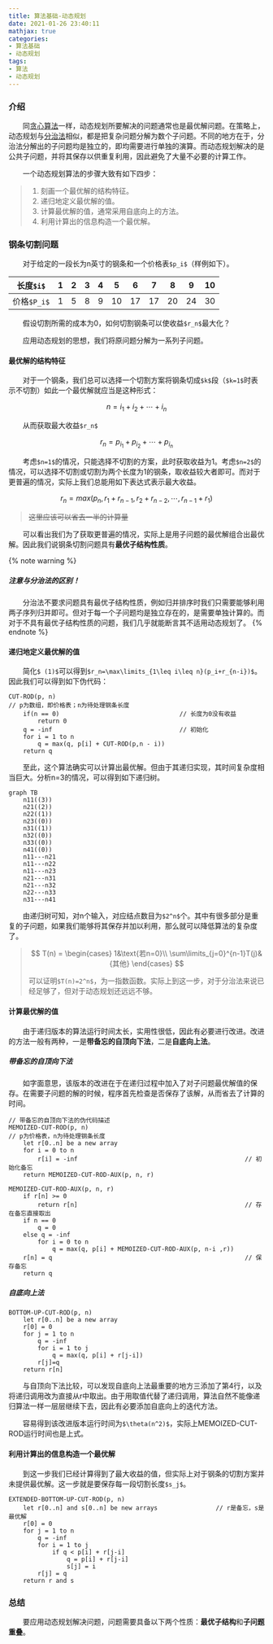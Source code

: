 ```yaml
---
title: 算法基础-动态规划
date: 2021-01-26 23:40:11
mathjax: true
categories:
- 算法基础
- 动态规划
tags:
- 算法
- 动态规划
---
```


### 介绍

&emsp;&emsp;同[贪心算法](/2021/01/22/suan-fa-ji-chu-tan-xin-suan-fa/)一样，动态规划所要解决的问题通常也是最优解问题。在策略上，动态规划与[分治法](/2021/01/25/suan-fa-ji-chu-fen-zhi-fa/)相似，都是把复杂问题分解为数个子问题。不同的地方在于，分治法分解出的子问题均是独立的，即均需要进行单独的演算。而动态规划解决的是公共子问题，并将其保存以供重复利用，因此避免了大量不必要的计算工作。

<!-- more -->

&emsp;&emsp;一个动态规划算法的步骤大致有如下四步：

> 1. 刻画一个最优解的结构特征。
> 2. 递归地定义最优解的值。
> 3. 计算最优解的值，通常采用自底向上的方法。
> 4. 利用计算出的信息构造一个最优解。

### 钢条切割问题

&emsp;&emsp;对于给定的一段长为n英寸的钢条和一个价格表`$p_i$`（样例如下）。

| 长度`$i$`   | 1 | 2 | 3 | 4 | 5  | 6  | 7  | 8  | 9  | 10 |
|-------------|---|---|---|---|----|----|----|----|----|----|
| 价格`$P_i$` | 1 | 5 | 8 | 9 | 10 | 17 | 17 | 20 | 24 | 30 |

&emsp;&emsp;假设切割所需的成本为0，如何切割钢条可以使收益`$r_n$`最大化？

&emsp;&emsp;应用动态规划的思想，我们将原问题分解为一系列子问题。

#### 最优解的结构特征

&emsp;&emsp;对于一个钢条，我们总可以选择一个切割方案将钢条切成`$k$`段（`$k=1$`时表示不切割）如此一个最优解就应当是这种形式：

$$n=i_1+i_2+\cdots+i_n$$

&emsp;&emsp;从而获取最大收益`$r_n$`

$$r_n=p_{i_1}+p_{i_2}+\cdots+p_{i_n}$$

&emsp;&emsp;考虑`$n=1$`的情况，只能选择不切割的方案，此时获取收益为1。考虑`$n=2$`的情况，可以选择不切割或切割为两个长度为1的钢条，取收益较大者即可。而对于更普遍的情况，实际上我们总能用如下表达式表示最大收益。

$$r_n=max(p_n,r_1+r_{n-1},r_2+r_{n-2},\cdots,r_{n-1}+r_1)\tag{1}$$

> ~~这里应该可以省去一半的计算量~~

&emsp;&emsp;可以看出我们为了获取更普遍的情况，实际上是用子问题的最优解组合出最优解。因此我们说钢条切割问题具有**最优子结构性质**。

{% note warning %}
##### 注意与分治法的区别！
&emsp;&emsp;分治法不要求问题具有最优子结构性质，例如归并排序时我们只需要能够利用两子序列归并即可。但对于每一个子问题均是独立存在的，是需要单独计算的。而对于不具有最优子结构性质的问题，我们几乎就能断言其不适用动态规划了。
{% endnote %}

#### 递归地定义最优解的值

&emsp;&emsp;简化`$ (1)$`可以得到`$r_n=\max\limits_{1\leq i\leq n}(p_i+r_{n-i})$`。因此我们可以得到如下伪代码：

```
CUT-ROD(p, n)
// p为数组，即价格表；n为待处理钢条长度
    if(n == 0)                                 // 长度为0没有收益
        return 0
    q = -inf                                   // 初始化
    for i = 1 to n
        q = max(q, p[i] + CUT-ROD(p,n - i))
    return q
```

&emsp;&emsp;至此，这个算法确实可以计算出最优解。但由于其递归实现，其时间复杂度相当巨大。分析n=3的情况，可以得到如下递归树。

```mermaid
graph TB
    n11((3))
    n21((2))
    n22((1))
    n23((0))
    n31((1))
    n32((0))
    n33((0))
    n41((0))
    n11---n21
    n11---n22
    n11---n23
    n21---n31
    n21---n32
    n22---n33
    n31---n41
```

&emsp;&emsp;由递归树可知，对n个输入，对应结点数目为`$2^n$`个。其中有很多部分是重复的子问题，如果我们能够将其保存并加以利用，那么就可以降低算法的复杂度了。

> $$
> T(n) =
> \begin{cases}
> 1&\text{若n=0}\\
> \sum\limits_{j=0}^{n-1}T(j)&{其他}
> \end{cases}
> $$
>
> 可以证明`$T(n)=2^n$`，为一指数函数。实际上到这一步，对于分治法来说已经足够了，但对于动态规划还远远不够。

#### 计算最优解的值

&emsp;&emsp;由于递归版本的算法运行时间太长，实用性很低，因此有必要进行改进。改进的方法一般有两种，一是**带备忘的自顶向下法**，二是**自底向上法**。

##### 带备忘的自顶向下法

&emsp;&emsp;如字面意思，该版本的改进在于在递归过程中加入了对子问题最优解值的保存。在需要子问题的解的时候，程序首先检查是否保存了该解，从而省去了计算的时间。

```
// 带备忘的自顶向下法的伪代码描述
MEMOIZED-CUT-ROD(p, n)
// p为价格表，n为待处理钢条长度
    let r[0..n] be a new array
    for i = 0 to n
        r[i] = -inf                                              // 初始化备忘
    return MEMOIZED-CUT-ROD-AUX(p, n, r)

MEMOIZED-CUT-ROD-AUX(p, n, r)
    if r[n] >= 0
        return r[n]                                              // 存在备忘直接取出
    if n == 0
        q = 0
    else q = -inf
        for i = 0 to n
            q = max(q, p[i] + MEMOIZED-CUT-ROD-AUX(p, n-i ,r))
    r[n] = q                                                     // 保存备忘
    return q
```

##### 自底向上法

```
BOTTOM-UP-CUT-ROD(p, n)
    let r[0..n] be a new array
    r[0] = 0
    for j = 1 to n
        q = -inf
        for i = 1 to j
            q = max(q, p[i] + r[j-i])
        r[j]=q
    return r[n]
```
&emsp;&emsp;与自顶向下法比较，可以发现自底向上法最重要的地方三添加了第4行，以及将递归调用改为直接从r中取出。由于用取值代替了递归调用，算法自然不能像递归算法一样一层层继续下去，因此有必要添加自底向上的迭代方法。

&emsp;&emsp;容易得到该改进版本运行时间为`$\theta(n^2)$`，实际上MEMOIZED-CUT-ROD运行时间也是上式。

#### 利用计算出的信息构造一个最优解

&emsp;&emsp;到这一步我们已经计算得到了最大收益的值，但实际上对于钢条的切割方案并未提供最优解。这一步就是要保存每一段切割长度`$s_j$`。

```
EXTENDED-BOTTOM-UP-CUT-ROD(p, n)
    let r[0..n] and s[0..n] be new arrays                // r是备忘，s是最优解
    r[0] = 0
    for j = 1 to n
        q = -inf
        for i = 1 to j
            if q < p[i] + r[j-i]
                q = p[i] + r[j-i]
                s[j] = i
        r[j] = q
    return r and s
```

### 总结

&emsp;&emsp;要应用动态规划解决问题，问题需要具备以下两个性质：**最优子结构**和**子问题重叠**。

